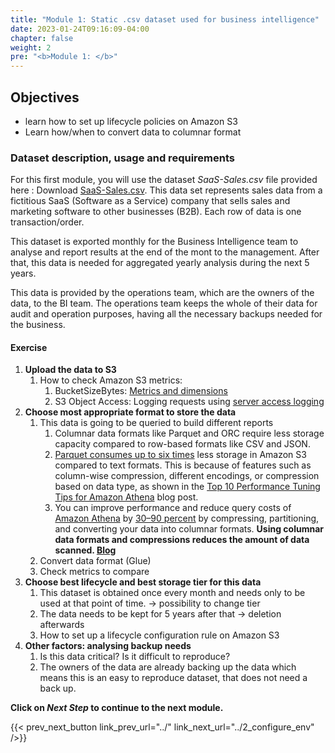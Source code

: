 ```yaml
---
title: "Module 1: Static .csv dataset used for business intelligence"
date: 2023-01-24T09:16:09-04:00
chapter: false
weight: 2
pre: "<b>Module 1: </b>"
---
```


## Objectives

* learn how to set up lifecycle policies on Amazon S3
* Learn how/when to convert data to columnar format

### Dataset description, usage and requirements

For this first module, you will use the dataset *SaaS-Sales.csv* file provided here : Download [SaaS-Sales.csv](https://ee-assets-prod-us-east-1.s3.amazonaws.com/modules/337d5d05acc64a6fa37bcba6b921071c/v1/SaaS-Sales.csv). This data set represents sales data from a fictitious SaaS (Software as a Service) company that sells sales and marketing software to other businesses (B2B). Each row of data is one transaction/order.

This dataset is exported monthly for the Business Intelligence team to analyse and report results at the end of the mont to the management. After that, this data is needed for aggregated yearly analysis during the next 5 years.

This data is provided by the operations team, which are the owners of the data, to the BI team. The operations team keeps the whole of their data for audit and operation purposes, having all the necessary backups needed for the business.


#### Exercise

1. **Upload the data to S3**
    1. How to check Amazon S3 metrics:
        1. BucketSizeBytes: [Metrics and dimensions](https://docs.aws.amazon.com/AmazonS3/latest/userguide/metrics-dimensions.html)
        2. S3 Object Access: Logging requests using [server access logging](https://docs.aws.amazon.com/AmazonS3/latest/userguide/ServerLogs.html)
2. **Choose most appropriate format to store the data**
    1. This data is going to be queried to build different reports
        1. Columnar data formats like Parquet and ORC require less storage capacity compared to row-based formats like CSV and JSON. 
        2. [Parquet consumes up to six times](https://docs.aws.amazon.com/redshift/latest/dg/r_UNLOAD.html) less storage in Amazon S3 compared to text formats. This is because of features such as column-wise compression, different encodings, or compression based on data type, as shown in the [Top 10 Performance Tuning Tips for Amazon Athena](https://aws.amazon.com/blogs/big-data/top-10-performance-tuning-tips-for-amazon-athena/) blog post.
        3. You can improve performance and reduce query costs of [Amazon Athena](https://aws.amazon.com/athena/) by [30–90 percent](https://aws.amazon.com/athena/faqs/) by compressing, partitioning, and converting your data into columnar formats. **Using columnar data formats and compressions reduces the amount of data scanned. [Blog](https://aws.amazon.com/blogs/architecture/optimizing-your-aws-infrastructure-for-sustainability-part-ii-storage/)**
    2. Convert data format (Glue)
    3. Check metrics to compare
3. **Choose best lifecycle and best storage tier for this data**
    1. This dataset is obtained once every month and needs only to be used at that point of time. → possibility to change tier
    2. The data needs to be kept for 5 years after that → deletion afterwards 
    3. How to set up a lifecycle configuration rule on Amazon S3
4. **Other factors: analysing backup needs**
    1. Is this data critical? Is it difficult to reproduce?
    2. The owners of the data are already backing up the data which means this is an easy to reproduce dataset, that does not need a back up.


**Click on *Next Step* to continue to the next module.**

{{< prev_next_button link_prev_url="../" link_next_url="../2_configure_env" />}}
